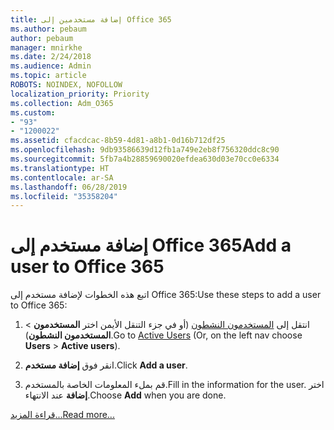 ```yaml
---
title: إضافة مستخدمين إلى Office 365
ms.author: pebaum
author: pebaum
manager: mnirkhe
ms.date: 2/24/2018
ms.audience: Admin
ms.topic: article
ROBOTS: NOINDEX, NOFOLLOW
localization_priority: Priority
ms.collection: Adm_O365
ms.custom:
- "93"
- "1200022"
ms.assetid: cfacdcac-8b59-4d81-a8b1-0d16b712df25
ms.openlocfilehash: 9db93586639d12fb1a749e2eb8f756320ddc8c90
ms.sourcegitcommit: 5fb7a4b28859690020efdea630d03e70cc0e6334
ms.translationtype: HT
ms.contentlocale: ar-SA
ms.lasthandoff: 06/28/2019
ms.locfileid: "35358204"
---
```

# <a name="add-a-user-to-office-365"></a><span data-ttu-id="0f598-102">إضافة مستخدم إلى Office 365</span><span class="sxs-lookup"><span data-stu-id="0f598-102">Add a user to Office 365</span></span>

<span data-ttu-id="0f598-103">اتبع هذه الخطوات لإضافة مستخدم إلى Office 365:</span><span class="sxs-lookup"><span data-stu-id="0f598-103">Use these steps to add a user to Office 365:</span></span>
  
1. <span data-ttu-id="0f598-104">انتقل إلى [المستخدمون النشطون](https://admin.microsoft.com/Adminportal/Home?source=applauncher#/users) (أو في جزء التنقل الأيمن اختر **المستخدمون** \> **المستخدمون النشطون**).</span><span class="sxs-lookup"><span data-stu-id="0f598-104">Go to [Active Users](https://admin.microsoft.com/Adminportal/Home?source=applauncher#/users) (Or, on the left nav choose **Users** \> **Active users**).</span></span>

2. <span data-ttu-id="0f598-105">انقر فوق **إضافة مستخدم**.</span><span class="sxs-lookup"><span data-stu-id="0f598-105">Click **Add a user**.</span></span>

3. <span data-ttu-id="0f598-106">قم بملء المعلومات الخاصة بالمستخدم.</span><span class="sxs-lookup"><span data-stu-id="0f598-106">Fill in the information for the user.</span></span> <span data-ttu-id="0f598-107">اختر **إضافة** عند الانتهاء.</span><span class="sxs-lookup"><span data-stu-id="0f598-107">Choose **Add** when you are done.</span></span>

[<span data-ttu-id="0f598-108">قراءة المزيد...</span><span class="sxs-lookup"><span data-stu-id="0f598-108">Read more...</span></span>](https://support.office.com/article/1970f7d6-03b5-442f-b385-5880b9c256ec)
  